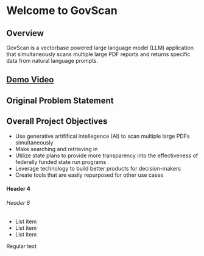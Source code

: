 # Welcome to GovScan
## Overview
GovScan is a vectorbase powered large language model (LLM) application that simultaneously scans multiple large PDF reports and returns specific data from natural language prompts.

## <a href="https://youtu.be/xSBFVVNNgTY" target="_blank">Demo Video</a>

## Original Problem Statement

## Overall Project Objectives
* Use generative artififical intellegence (AI) to scan multiple large PDFs simultaneously
* Make searching and retrieving in
* Utilize state plans to provide more transparency into the effectiveness of federally funded state run programs
* Leverage technology to build better products for decision-makers
* Create tools that are easily repurposed for other use cases

#### Header 4
###### Header 6

* List item
* List item
* List item

Regular text 

